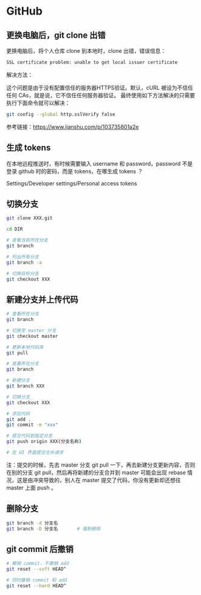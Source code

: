 # GitHub

## 更换电脑后，git clone 出错

更换电脑后，将个人仓库 clone 到本地时，clone 出错，错误信息：

```bash
SSL certificate problem: unable to get local issuer certificate
```

解决方法：

这个问题是由于没有配置信任的服务器HTTPS验证。默认，cURL 被设为不信任任何 CAs，就是说，它不信任任何服务器验证。
最终使用如下方法解决的只需要执行下面命令就可以解决：

```bash
git config --global http.sslVerify false
```

参考链接：https://www.jianshu.com/p/103735801a2e



## 生成 tokens

在本地远程推送时，有时候需要输入 username 和 password，password 不是登录 github 时的密码，而是 tokens，在哪生成 tokens ？

Settings/Developer settings/Personal access tokens



## 切换分支

```bash
git clone XXX.git

cd DIR

# 查看当前所在分支
git branch

# 列出所有分支
git branch -a

# 切换目标分支
git checkout XXX
```



## 新建分支并上传代码

```bash
# 查看所在分支
git branch

# 切换至 master 分支
git checkout master

# 更新本地代码库
git pull

# 查看所在分支
git branch

# 新建分支
git branch XXX

# 切换分支
git checkout XXX

# 添加代码
git add .
git commit -m "xxx"

# 提交代码到指定分支
git push origin XXX(分支名称)

# 在 UI 界面提交合并请求
```

注：提交的时候，先去 master 分支 git pull 一下，再去新建分支更新内容，否则在别的分支 git pull，然后再将新建的分支合并到 master 可能会出现 rebase 情况，这是由冲突导致的，别人在 master 提交了代码，你没有更新却还想往 master 上面 push 。



## 删除分支

```bash
git branch -d 分支名
git branch -D 分支名		# 强制删除
```



## git commit 后撤销

```bash
# 撤销 commit，不撤销 add
git reset --soft HEAD^

# 同时撤销 commit 和 add
git reset --hard HEAD^
```

